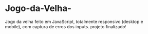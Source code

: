 # Jogo-da-Velha-
Jogo da velha feito em JavaScript, totalmente responsivo (desktop e mobile), com captura de erros dos inputs.
projeto finalizado!

